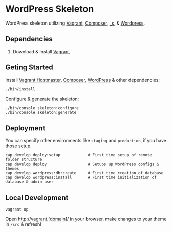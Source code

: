 WordPress Skeleton
==================

WordPress skeleton utilizing [Vagrant][1], [Composer][2], [_s][3], & [Wordpress][5].


Dependencies
------------

1. Download & Install [Vagrant][1]

Geting Started
--------------

Install [Vagrant Hostmaster][6], [Composer][2], [WordPress][5] & other dependencies:

    ./bin/install

Configure & generate the skeleton:

    ./bin/console skeleton:configure
    ./bin/console skeleton:generate

Deployment
----------

You can specify other environments like `staging` and `production`, if you have those setup.

    cap develop deploy:setup            # First time setup of remote folder structure
    cap develop deploy                  # Setups up WordPress configs & themes
    cap develop wordpress:db:create     # First time creation of database
    cap develop wordpress:install       # First time initialization of database & admin user

Local Development
-----------------

    vagrant up

Open <http://vagrant.[domain]/> in your browser, make changes to your theme in `/src` & refresh!


[1]: http://vagrantup.com/
[2]: http://getcomposer.org/
[3]: http://underscores.me/
[5]: http://github.com/WordPress/WordPress
[6]: http://github.com/mosaicxm/vagrant-hostmaster
[7]: http://getcomposer.org/doc/00-intro.md#globally
[8]: http://codex.wordpress.org/Theme_Unit_Test
